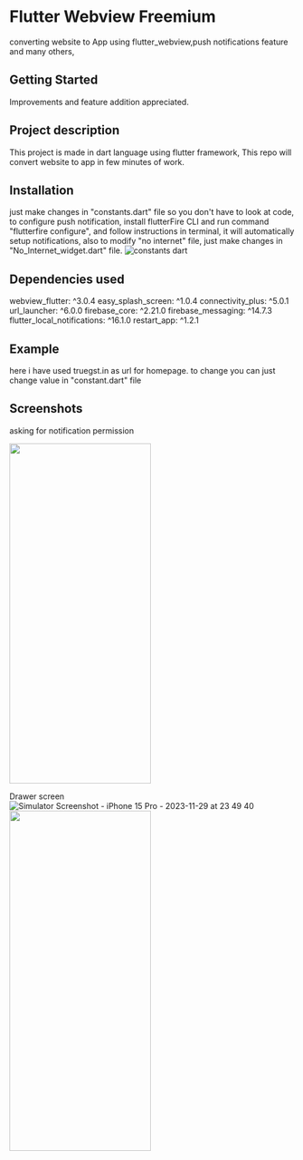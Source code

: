 # Flutter Webview Freemium

converting website to App using flutter_webview,push notifications feature and many others,
## Getting Started
Improvements and feature addition appreciated.

## Project description
This project is made in dart language using flutter framework, This repo will convert website to app in few minutes of work.

## Installation 
just make changes in "constants.dart" file so you don't have to look at code,
to configure push notification, install flutterFire CLI and run command "flutterfire configure", and follow instructions in terminal, it will automatically setup notifications,
also to modify "no internet" file, just make changes in "No_Internet_widget.dart" file.
![constants dart](https://github.com/RamG222/flutter_webview_freemium/assets/109546887/3b16b8cb-117c-4e3b-b6f2-c2df15090fd1)


## Dependencies used

webview_flutter: ^3.0.4
  easy_splash_screen: ^1.0.4
  connectivity_plus: ^5.0.1
  url_launcher: ^6.0.0
  firebase_core: ^2.21.0
  firebase_messaging: ^14.7.3
  flutter_local_notifications: ^16.1.0
  restart_app: ^1.2.1

## Example 
here i have used truegst.in as url for homepage. to change you can just change value in "constant.dart" file

## Screenshots
asking for notification permission

<img src="https://github.com/RamG222/webview/assets/109546887/4edfb216-b888-4925-a34e-2cfd492f834f" width="250" height="600">

Drawer screen
![Simulator Screenshot - iPhone 15 Pro - 2023-11-29 at 23 49 40]()
<img src="https://github.com/RamG222/webview/assets/109546887/008519ae-c1da-4e84-a780-7a1b0b04e466" width="250" height="600">




